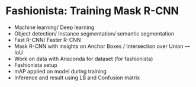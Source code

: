 # Fashionista: Training Mask R-CNN
* Machine learning/ Deep learning
* Object detection/ Instance segmentation/ semantic segmentation
* Fast R-CNN/ Faster R-CNN
* Mask R-CNN with insights on Anchor Boxes / Intersection over Union — IoU
* Work on data with Anaconda for dataset (for fashionista)
* Fashionista setup
* mAP applied on model during training
* Inference and result using LB and Confusion matrix 
